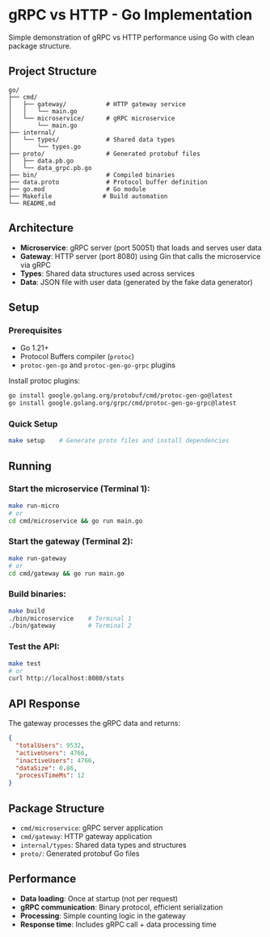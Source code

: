 # gRPC vs HTTP - Go Implementation

Simple demonstration of gRPC vs HTTP performance using Go with clean package structure.

## Project Structure

```
go/
├── cmd/
│   ├── gateway/           # HTTP gateway service
│   │   └── main.go
│   └── microservice/      # gRPC microservice
│       └── main.go
├── internal/
│   └── types/             # Shared data types
│       └── types.go
├── proto/                 # Generated protobuf files
│   ├── data.pb.go
│   └── data_grpc.pb.go
├── bin/                   # Compiled binaries
├── data.proto             # Protocol buffer definition
├── go.mod                 # Go module
├── Makefile              # Build automation
└── README.md
```

## Architecture

- **Microservice**: gRPC server (port 50051) that loads and serves user data
- **Gateway**: HTTP server (port 8080) using Gin that calls the microservice via gRPC
- **Types**: Shared data structures used across services
- **Data**: JSON file with user data (generated by the fake data generator)

## Setup

### Prerequisites
- Go 1.21+
- Protocol Buffers compiler (`protoc`)
- `protoc-gen-go` and `protoc-gen-go-grpc` plugins

Install protoc plugins:
```bash
go install google.golang.org/protobuf/cmd/protoc-gen-go@latest
go install google.golang.org/grpc/cmd/protoc-gen-go-grpc@latest
```

### Quick Setup
```bash
make setup    # Generate proto files and install dependencies
```

## Running

### Start the microservice (Terminal 1):
```bash
make run-micro
# or
cd cmd/microservice && go run main.go
```

### Start the gateway (Terminal 2):
```bash
make run-gateway  
# or
cd cmd/gateway && go run main.go
```

### Build binaries:
```bash
make build
./bin/microservice    # Terminal 1
./bin/gateway         # Terminal 2
```

### Test the API:
```bash
make test
# or
curl http://localhost:8080/stats
```

## API Response

The gateway processes the gRPC data and returns:
```json
{
  "totalUsers": 9532,
  "activeUsers": 4766,
  "inactiveUsers": 4766,
  "dataSize": 0.86,
  "processTimeMs": 12
}
```

## Package Structure

- `cmd/microservice`: gRPC server application
- `cmd/gateway`: HTTP gateway application  
- `internal/types`: Shared data types and structures
- `proto/`: Generated protobuf Go files

## Performance

- **Data loading**: Once at startup (not per request)
- **gRPC communication**: Binary protocol, efficient serialization
- **Processing**: Simple counting logic in the gateway
- **Response time**: Includes gRPC call + data processing time
